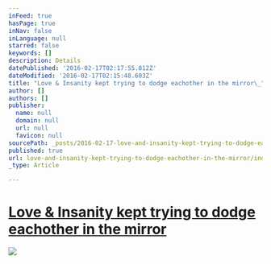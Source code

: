 ```yaml
---
inFeed: true
hasPage: true
inNav: false
inLanguage: null
starred: false
keywords: []
description: Details
datePublished: '2016-02-17T02:17:55.812Z'
dateModified: '2016-02-17T02:15:48.603Z'
title: "Love & Insanity kept trying to dodge eachother in the mirror\_"
author: []
authors: []
publisher:
  name: null
  domain: null
  url: null
  favicon: null
sourcePath: _posts/2016-02-17-love-and-insanity-kept-trying-to-dodge-eachother-in-the-mirror.md
published: true
url: love-and-insanity-kept-trying-to-dodge-eachother-in-the-mirror/index.html
_type: Article

---
```

# [Love & Insanity kept trying to dodge eachother in the mirror ][0]
![](https://the-grid-user-content.s3-us-west-2.amazonaws.com/4c17017b-daa8-4150-af30-f177f3fdbbdb.jpg)

[0]: null